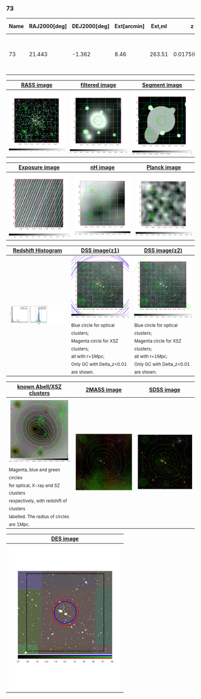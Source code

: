 <div STYLE="page-break-after: always;"></div>

### 73

|Name|RAJ2000[deg]|DEJ2000[deg] |Ext[arcmin]| Ext,ml | z | z_src| C|GC(XSZ,Delta_z<0.01)| GC(OPT,Delta_z<0.01)|GC| R_sig[arcmin] | R500[arcmin] | R500[Mpc]| CRsig[c/s] | CR500[c/s] |L500[1E44 erg/s]|F500[1E-12 erg/s/cm^2]| M500[1E14 Msun]|Tx[keV]|Cnt_sig|Beta|Rc[arcmin]|Comment|Alias|
|---|---|---|---|---|---|------|---|--------|---------|----------|---|---|---|---|---|---|---|---|---|---|---|---|---|---|
|73| 21.443| -1.362| 8.46| 263.51| 0.0175(0.005)| z1, z_xsz| B| L03, MCXC, XB| A, N| A, C, F20, L03, MCXC, N, SPI, W, XB| 44.560| 27.163| 0.580| 0.806(0.081)| 0.756(0.076)| 0.080(0.006)| 11.598(0.922)| 0.56(0.02)| 1.51(0.04)| 301.3| 0.629(-0.030+0.034)| 9.307(-0.836+0.923)| -| k566|

|[RASS image](../image/73/73_img.pdf)|[filtered image](../image/73/73_fil.pdf)|[Segment image](../image/73/73_seg.pdf)|
|-------------------|--------------------|-------------------|
| <img src="../image/73/73_img.png" width="300">  | <img src="../image/73/73_fil.png" width="300">   | <img src="../image/73/73_seg.png" width="300">  |

|[Exposure image](../image/73/73_mex.pdf)| [nH image](../image/73/73_nh.pdf)| [Planck image](../image/73/73_p.pdf)|
|-------------------|--------------------|-------------------|
|<img src="../image/73/73_mex.png" width="300">   | <img src="../image/73/73_nh.png" width="300">    | <img src="../image/73/73_p.png" width="300"> |

|[Redshift Histogram](../image/73/73_zg.pdf) | [DSS image(z1)](../image/73/73_dss_z1.pdf)      |  [DSS image(z2)](../image/73/73_dss_z2.pdf)    |
|-------------------|--------------------|-------------------|
|<img src="../image/73/73_zg.png" width="300"> |<img src="../image/73/73_dss_z1.png" width="300"> <sub><br>Blue circle for optical clusters; <br>Magenta circle for XSZ clusters; <br>all with r=1Mpc; <br>Only GC with Delta_z<0.01 are shown. </sub>| <img src="../image/73/73_dss_z2.png" width="300"><sub><br>Blue circle for optical clusters; <br>Magenta circle for XSZ clusters; <br>all with r=1Mpc; <br>Only GC with Delta_z<0.01 are shown. </sub> |

|[known Abell/XSZ clusters](../image/73/73_gc.pdf) | [2MASS image](../image/73/73_2mass.pdf)      |[SDSS image](../image/73/73_sdss.pdf)   |
|-------------------|-------------------|-------------------|
|<img src=../image/73/73_gc.png width="300"> <br><sub>Magenta, blue and green circles <br>for optical, X-ray and SZ clusters <br>respectively, with redshift of clusters <br>labelled. The radius of circles <br>are 1Mpc.</sub>|<img src="../image/73/73_2mass.png" width="300">  | <img src="../image/73/73_sdss.png" width="300">  |

|[DES image](../image/73/73_des.pdf)   |
|-------------------|
| <img src="../image/73/73_des.pdf" width="300">  |
